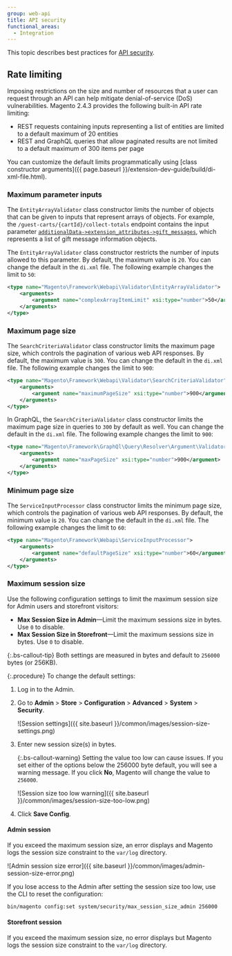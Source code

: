 ```yaml
---
group: web-api
title: API security
functional_areas:
  - Integration
---
```


This topic describes best practices for [API security](https://owasp.org/www-project-api-security/).

## Rate limiting

Imposing restrictions on the size and number of resources that a user can request through an API can help mitigate denial-of-service (DoS) vulnerabilities. Magento 2.4.3 provides the following built-in API rate limiting:

-  REST requests containing inputs representing a list of entities are limited to a default maximum of 20 entities
-  REST and GraphQL queries that allow paginated results are not limited to a default maximum of 300 items per page

You can customize the default limits programmatically using [class constructor arguments]({{ page.baseurl }}/extension-dev-guide/build/di-xml-file.html).

### Maximum parameter inputs

The `EntityArrayValidator` class constructor limits the number of objects that can be given to inputs that represent arrays of objects. For example, the `/guest-carts/{cartId}/collect-totals` endpoint contains the input parameter [`additionalData->extension_attributes->gift_messages`](https://magento.redoc.ly/2.4.2-customer/tag/guest-cartscartIdcollect-totals#operation/quoteGuestCartTotalManagementV1CollectTotalsPut), which represents a list of gift message information objects.

The `EntityArrayValidator` class constructor restricts the number of inputs allowed to this parameter. By default, the maximum value is `20`. You can change the default in the `di.xml` file. The following example changes the limit to `50`:

```xml
<type name="Magento\Framework\Webapi\Validator\EntityArrayValidator">
    <arguments>
        <argument name="complexArrayItemLimit" xsi:type="number">50</argument>
    </arguments>
</type>
```

### Maximum page size

The `SearchCriteriaValidator` class constructor limits the maximum page size, which controls the pagination of various web API responses. By default, the maximum value is `300`. You can change the default in the `di.xml` file. The following example changes the limit to `900`:

```xml
<type name="Magento\Framework\Webapi\Validator\SearchCriteriaValidator">
    <arguments>
        <argument name="maximumPageSize" xsi:type="number">900</argument>
    </arguments>
</type>
```

In GraphQL, the `SearchCriteriaValidator` class constructor limits the maximum page size in queries to `300` by default as well. You can change the default in the `di.xml` file. The following example changes the limit to `900`:

```xml
<type name="Magento\Framework\GraphQl\Query\Resolver\Argument\Validator\SearchCriteriaValidator">
    <arguments>
        <argument name="maxPageSize" xsi:type="number">900</argument>
    </arguments>
</type>
```

### Minimum page size

The `ServiceInputProcessor` class constructor limits the minimum page size, which controls the pagination of various web API responses. By default, the minimum value is `20`. You can change the default in the `di.xml` file. The following example changes the limit to `60`:

```xml
<type name="Magento\Framework\Webapi\ServiceInputProcessor">
    <arguments>
        <argument name="defaultPageSize" xsi:type="number">60</argument>
    </arguments>
</type>
```

### Maximum session size

Use the following configuration settings to limit the maximum session size for Admin users and storefront visitors:

-  **Max Session Size in Admin**—Limit the maximum sessions size in bytes. Use `0` to disable.
-  **Max Session Size in Storefront**—Limit the maximum sessions size in bytes. Use `0` to disable.

{:.bs-callout-tip}
Both settings are measured in bytes and default to `256000` bytes (or 256KB).

{:.procedure}
To change the default settings:

1. Log in to the Admin.
1. Go to **Admin** > **Store** > **Configuration** > **Advanced** > **System** > **Security**.

   ![Session settings]({{ site.baseurl }}/common/images/session-size-settings.png)

1. Enter new session size(s) in bytes.

   {:.bs-callout-warning}
   Setting the value too low can cause issues. If you set either of the options below the 256000 byte default, you will see a warning message. If you click **No**, Magento will change the value to `256000`.

   ![Session size too low warning]({{ site.baseurl }}/common/images/session-size-too-low.png)

1. Click **Save Config**.

#### Admin session

If you exceed the maximum session size, an error displays and Magento logs the session size constraint to the `var/log` directory.

![Admin session size error]({{ site.baseurl }}/common/images/admin-session-size-error.png)

If you lose access to the Admin after setting the session size too low, use the CLI to reset the configuration:

```bash
bin/magento config:set system/security/max_session_size_admin 256000
```

#### Storefront session

If you exceed the maximum session size, no error displays but Magento logs the session size constraint to the `var/log` directory.
